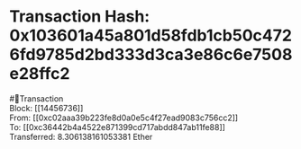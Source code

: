 
Transaction Hash: 0x103601a45a801d58fdb1cb50c4726fd9785d2bd333d3ca3e86c6e7508e28ffc2
====================================================================================
  
#💸Transaction  
Block: [[14456736]]  
From: [[0xc02aaa39b223fe8d0a0e5c4f27ead9083c756cc2]]  
To: [[0xc36442b4a4522e871399cd717abdd847ab11fe88]]  
Transferred: 8.306138161053381 Ether
